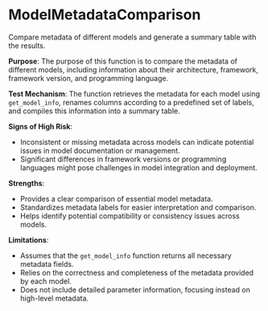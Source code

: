 # ModelMetadataComparison

Compare metadata of different models and generate a summary table with the results.

**Purpose**: The purpose of this function is to compare the metadata of different models, including information about their architecture, framework, framework version, and programming language.

**Test Mechanism**: The function retrieves the metadata for each model using `get_model_info`, renames columns according to a predefined set of labels, and compiles this information into a summary table.

**Signs of High Risk**:
- Inconsistent or missing metadata across models can indicate potential issues in model documentation or management.
- Significant differences in framework versions or programming languages might pose challenges in model integration and deployment.

**Strengths**:
- Provides a clear comparison of essential model metadata.
- Standardizes metadata labels for easier interpretation and comparison.
- Helps identify potential compatibility or consistency issues across models.

**Limitations**:
- Assumes that the `get_model_info` function returns all necessary metadata fields.
- Relies on the correctness and completeness of the metadata provided by each model.
- Does not include detailed parameter information, focusing instead on high-level metadata.